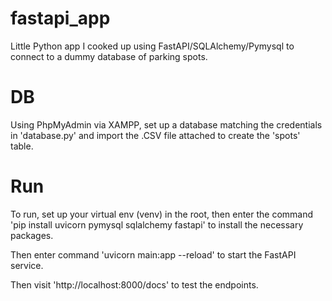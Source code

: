 # fastapi_app
Little Python app I cooked up using FastAPI/SQLAlchemy/Pymysql 
to connect to a dummy database of parking spots.

# DB
Using PhpMyAdmin via XAMPP, set up a database matching the credentials in 'database.py'
and import the .CSV file attached to create the 'spots' table.

# Run
To run, set up your virtual env (venv) in the root, 
then enter the command 'pip install uvicorn pymysql sqlalchemy fastapi' to install the 
necessary packages.

Then enter command 'uvicorn main:app --reload' to start the FastAPI service.

Then visit 'http://localhost:8000/docs' to test the endpoints.
